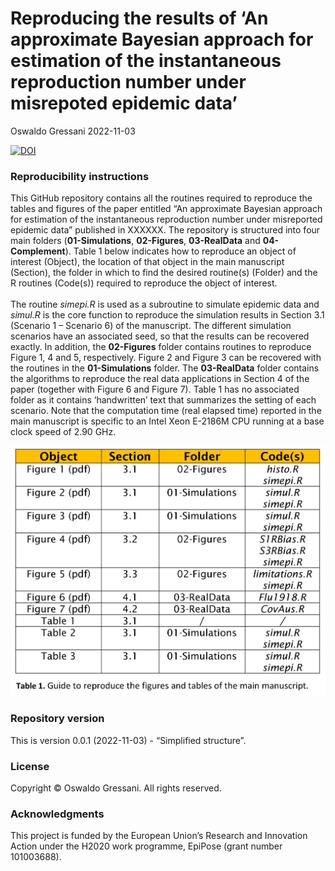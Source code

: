 Reproducing the results of ‘An approximate Bayesian approach for
estimation of the instantaneous reproduction number under misrepoted
epidemic data’
================
Oswaldo Gressani
2022-11-03

[![DOI](https://zenodo.org/badge/532182908.svg)](https://zenodo.org/badge/latestdoi/532182908)

### Reproducibility instructions

This GitHub repository contains all the routines required to reproduce
the tables and figures of the paper entitled “An approximate Bayesian
approach for estimation of the instantaneous reproduction number under
misreported epidemic data” published in XXXXXX. The repository is
structured into four main folders (**01-Simulations**, **02-Figures**,
**03-RealData** and **04-Complement**). Table 1 below indicates how to
reproduce an object of interest (Object), the location of that object in
the main manuscript (Section), the folder in which to find the desired
routine(s) (Folder) and the R routines (Code(s)) required to reproduce
the object of interest. <br> <br> The routine *simepi.R* is used as a
subroutine to simulate epidemic data and *simul.R* is the core function
to reproduce the simulation results in Section 3.1 (Scenario 1 –
Scenario 6) of the manuscript. The different simulation scenarios have
an associated seed, so that the results can be recovered exactly. In
addition, the **02-Figures** folder contains routines to reproduce
Figure 1, 4 and 5, respectively. Figure 2 and Figure 3 can be recovered
with the routines in the **01-Simulations** folder. The **03-RealData**
folder contains the algorithms to reproduce the real data applications
in Section 4 of the paper (together with Figure 6 and Figure 7). Table 1
has no associated folder as it contains ‘handwritten’ text that
summarizes the setting of each scenario. Note that the computation time
(real elapsed time) reported in the main manuscript is specific to an
Intel Xeon E-2186M CPU running at a base clock speed of 2.90 GHz.

![](FolderStructure.png)

### Repository version

This is version 0.0.1 (2022-11-03) - “Simplified structure”.

### License

Copyright © Oswaldo Gressani. All rights reserved.

### Acknowledgments

This project is funded by the European Union’s Research and Innovation
Action under the H2020 work programme, EpiPose (grant number 101003688).

